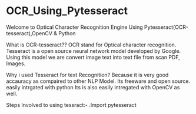 # OCR_Using_Pytesseract
Welcome to Optical Character Recognition  Engine Using Pytesseract(OCR-tesseract),OpenCV &amp; Python

What is OCR-tesseract??
    OCR stand for Optical character recognition.
Tesseract is a open source neural network model developed by Google.
Using this model we are convert image text into text file from scan PDF, Images.




Why i used Tesseract for text Recognition?
     Because it is very good accauracy as compaired to other NLP Model.
     Its freeware and open source.
     easily intrgated with python 
     Its is also easily intregated with OpenCV as well.
     
     
 Steps Involved to using tessract:-
     .Import pytesseract 
        
     
